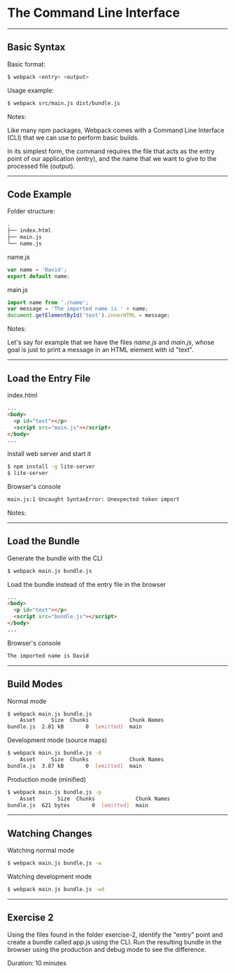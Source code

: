 # The Command Line Interface

---

## Basic Syntax

Basic format:

```sh
$ webpack <entry> <output>
```

Usage example:

```sh
$ webpack src/main.js dist/bundle.js
```

Notes:

Like many npm packages, Webpack comes with a Command Line Interface (CLI) that we can use to perform basic builds.

In its simplest form, the command requires the file that acts as the entry point of our application (entry), and the name that we want to give to the processed file (output).

---

## Code Example

Folder structure:


```sh
.
├── index.html
├── main.js
└── name.js
```

name.js

```js
var name = 'David';
export default name;
```

main.js

```js
import name from './name';
var message = 'The imported name is ' + name;
document.getElementById('text').innerHTML = message;
```


Notes:

Let's say for example that we have the files _name.js_ and _main.js_, whose goal is just to print a message in an HTML element with id "text".

---

## Load the Entry File

index.html

```html
...
<body>
  <p id="text"></p>
  <script src="main.js"></script>
</body>
...
```

Install web server and start it

```sh
$ npm install -g lite-server
$ lite-server
```

Browser's console

```sh
main.js:1 Uncaught SyntaxError: Unexpected token import
```

Notes:

---

## Load the Bundle

Generate the bundle with the CLI

```sh
$ webpack main.js bundle.js
```

Load the bundle instead of the entry file in the browser

```html
...
<body>
  <p id="text"></p>
  <script src="bundle.js"></script>
</body>
...
```

Browser's console 

```sh
The imported name is David
```

---

## Build Modes

Normal mode

```sh
$ webpack main.js bundle.js
    Asset     Size  Chunks             Chunk Names
bundle.js  2.81 kB       0  [emitted]  main
```

Development mode (source maps)

```sh
$ webpack main.js bundle.js -d
    Asset     Size  Chunks             Chunk Names
bundle.js  3.87 kB       0  [emitted]  main
```

Production mode (minified)

```sh
$ webpack main.js bundle.js -p
    Asset       Size  Chunks             Chunk Names
bundle.js  621 bytes       0  [emitted]  main
```

---

## Watching Changes

Watching normal mode

```sh
$ webpack main.js bundle.js -w
```

Watching development mode

```sh
$ webpack main.js bundle.js -wd
```

---

## Exercise 2

Using the files found in the folder exercise-2, identify the "entry" point and create a bundle called app.js using the CLI. Run the resulting bundle in the browser using the production and debug mode to see the difference.

Duration: 10 minutes